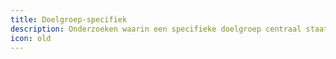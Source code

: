 ```yaml
---
title: Doelgroep-specifiek
description: Onderzoeken waarin een specifieke doelgroep centraal staat, zoals jongeren, ouderen of hulpbehoevenden.
icon: old
---
```

